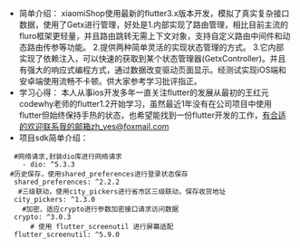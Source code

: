 - 简单介绍：
xiaomiShop使用最新的flutter3.x版本开发，模拟了真实复杂接口数据，使用了Getx进行管理，好处是1.内部实现了路由管理，相比目前主流的fluro框架更轻量，并且路由跳转无需上下文对象，支持自定义路由中间件和动态路由传参等功能。 2.提供两种简单灵活的实现状态管理的方式。 3.它内部实现了依赖注入，可以快速的获取到某个状态管理器(GetxController)。并且有强大的响应式编程方式，通过数据改变驱动页面显示。经测试实现iOS端和安卓端使用流畅不卡顿。供大家参考学习批评指正。
- 学习心得：
本人从事ios开发多年一直关注flutter的发展从最初的王红元codewhy老师的flutter1.2开始学习，虽然最近1年没有在公司项目中使用flutter但始终保持手热的状态，也希望能找到一份flutter开发的工作，有合适的欢迎联系我的邮箱zh_yes@foxmail.com
- 项目sdk简单介绍：
```
  #网络请求,封装dio库进行网络请求
    - dio: ^5.3.3
 #历史保存，使用shared_preferences进行登录状态保存
  shared_preferences: ^2.2.2
   #三级联动，使用city_pickers进行省市区三级联动，保存收货地址
  city_pickers: ^1.3.0
    #加密，适应crypto进行参数加密接口请求访问数据
  crypto: ^3.0.3
      # 使用 flutter_screenutil 进行屏幕适配
  flutter_screenutil: ^5.9.0
```
